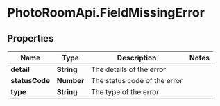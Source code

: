 # PhotoRoomApi.FieldMissingError

## Properties

Name | Type | Description | Notes
------------ | ------------- | ------------- | -------------
**detail** | **String** | The details of the error | 
**statusCode** | **Number** | The status code of the error | 
**type** | **String** | The type of the error | 


